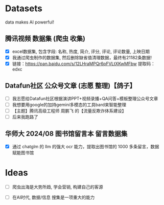 # Datasets
 data makes AI powerful!
## 腾讯视频 数据集 (爬虫 收集)
- [x] excel数据集, 包含字段: 名称, 热度, 简介, 评分, 评论, 评论数量, 上映日期
- [x] 我通过爬虫制作的数据集, 然后删除缺省值清理数据，最终有21182条数据!
- [x] 链接：https://pan.baidu.com/s/12LHraMPQr6pFVLtXKwMFbw 提取码：edxc
## Datafun社区 公众号文章 (志愿 整理)【鸽子】
- [ ] 我志愿给Datafun社区根据演讲PPT+视频录播+QA问答+模板整理公众号文章
- [ ] 我想要用google的加持gemini多模态的工具bard来智能整理
- [ ] 【主题】腾讯高级工程师 周鹏飞 的【流量反欺诈体系建设】
- [ ] 后来我跑路了
## 华师大 2024/08 图书馆留言本 留言数据集
- [x] 通过 chatglm 的 llm 的强大 ocr 能力，提取出图书馆的 1000 多条留言，数据赋能图书馆
# Ideas
- [ ] 爬虫出海是大势所趋, 学会营销, 构建自己的客源
- [ ] 在AI时代, 数据/信息 搜集是一项重大的能力

